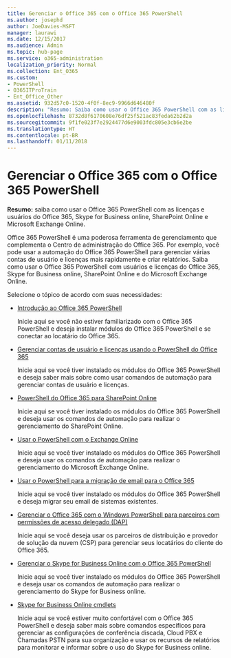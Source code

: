 ```yaml
---
title: Gerenciar o Office 365 com o Office 365 PowerShell
ms.author: josephd
author: JoeDavies-MSFT
manager: laurawi
ms.date: 12/15/2017
ms.audience: Admin
ms.topic: hub-page
ms.service: o365-administration
localization_priority: Normal
ms.collection: Ent_O365
ms.custom:
- PowerShell
- O365ITProTrain
- Ent_Office_Other
ms.assetid: 932d57c0-1520-4f0f-8ec9-9966d646480f
description: "Resumo: Saiba como usar o Office 365 PowerShell com as licenças e usuários do Office 365, Skype for Business online, SharePoint Online e Microsoft Exchange Online."
ms.openlocfilehash: 8732d8f6170608e76df25f521ac83feda62b2d2a
ms.sourcegitcommit: 9f1fe023f7e2924477d6e9003fdc805e3cb6e2be
ms.translationtype: HT
ms.contentlocale: pt-BR
ms.lasthandoff: 01/11/2018
---
```

# <a name="manage-office-365-with-office-365-powershell"></a>Gerenciar o Office 365 com o Office 365 PowerShell

 **Resumo:** saiba como usar o Office 365 PowerShell com as licenças e usuários do Office 365, Skype for Business online, SharePoint Online e Microsoft Exchange Online.
  
Office 365 PowerShell é uma poderosa ferramenta de gerenciamento que complementa o Centro de administração do Office 365. Por exemplo, você pode usar a automação do Office 365 PowerShell para gerenciar várias contas de usuário e licenças mais rapidamente e criar relatórios. Saiba como usar o Office 365 PowerShell com usuários e licenças do Office 365, Skype for Business online, SharePoint Online e do Microsoft Exchange Online. 
  
Selecione o tópico de acordo com suas necessidades:
  
- [Introdução ao Office 365 PowerShell](getting-started-with-office-365-powershell.md)
    
    Inicie aqui se você não estiver familiarizado com o Office 365 PowerShell e deseja instalar módulos do Office 365 PowerShell e se conectar ao locatário do Office 365.
    
- [Gerenciar contas de usuário e licenças usando o PowerShell do Office 365](manage-user-accounts-and-licenses-with-office-365-powershell.md)
    
    Inicie aqui se você tiver instalado os módulos do Office 365 PowerShell e deseja saber mais sobre como usar comandos de automação para gerenciar contas de usuário e licenças.
    
- [PowerShell do Office 365 para SharePoint Online]((https://technet.microsoft.com/pt-BR/library/fp161362.aspx))
    
    Inicie aqui se você tiver instalado os módulos do Office 365 PowerShell e deseja usar os comandos de automação para realizar o gerenciamento do SharePoint Online.
    
- [Usar o PowerShell com o Exchange Online](https://technet.microsoft.com/library/jj200677%28v=exchg.160%29.aspx)
    
    Inicie aqui se você tiver instalado os módulos do Office 365 PowerShell e deseja usar os comandos de automação para realizar o gerenciamento do Microsoft Exchange Online.
    
- [Usar o PowerShell para a migração de email para o Office 365](use-powershell-for-email-migration-to-office-365.md)
    
    Inicie aqui se você tiver instalado os módulos do Office 365 PowerShell e deseja migrar seu email de sistemas existentes. 
    
- [Gerenciar o Office 365 com o Windows PowerShell para parceiros com permissões de acesso delegado (DAP)](manage-office-365-with-windows-powershell-for-delegated-access-permissions-dap-p.md)
    
    Inicie aqui se você deseja usar os parceiros de distribuição e provedor de solução da nuvem (CSP) para gerenciar seus locatários do cliente do Office 365. 
    
- [Gerenciar o Skype for Business Online com o Office 365 PowerShell](manage-skype-for-business-online-with-office-365-powershell.md)
    
    Inicie aqui se você tiver instalado os módulos do Office 365 PowerShell e deseja usar os comandos de automação para realizar o gerenciamento do Skype for Business online.
    
- [Skype for Business Online cmdlets]((http://technet.microsoft.com/library/141fbda3-992a-4eeb-9352-c6b0ffd760f6.aspx))
    
    Inicie aqui se você estiver muito confortável com o Office 365 PowerShell e deseja saber mais sobre comandos específicos para gerenciar as configurações de conferência discada, Cloud PBX e Chamadas PSTN para sua organização e usar os recursos de relatórios para monitorar e informar sobre o uso do Skype for Business online.
    

